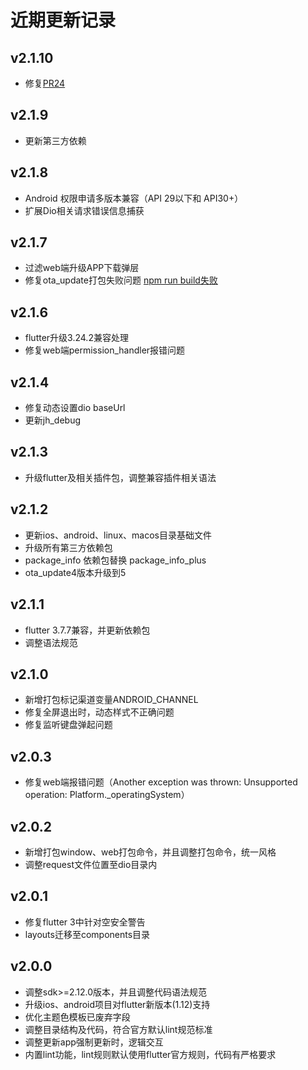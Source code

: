 # 近期更新记录

## v2.1.10

* 修复[PR24](https://github.com/tec8297729/flutter_flexible/pull/24)

## v2.1.9

* 更新第三方依赖

## v2.1.8

* Android 权限申请多版本兼容（API 29以下和 API30+）
* 扩展Dio相关请求错误信息捕获

## v2.1.7

* 过滤web端升级APP下载弹层
* 修复ota_update打包失败问题 [npm run build失败](https://github.com/tec8297729/flutter_flexible/issues/17)

## v2.1.6

* flutter升级3.24.2兼容处理
* 修复web端permission_handler报错问题

## v2.1.4

* 修复动态设置dio baseUrl
* 更新jh_debug

## v2.1.3

* 升级flutter及相关插件包，调整兼容插件相关语法

## v2.1.2

* 更新ios、android、linux、macos目录基础文件
* 升级所有第三方依赖包
* package_info 依赖包替换 package_info_plus
* ota_update4版本升级到5

## v2.1.1

* flutter 3.7.7兼容，并更新依赖包
* 调整语法规范

## v2.1.0

* 新增打包标记渠道变量ANDROID_CHANNEL
* 修复全屏退出时，动态样式不正确问题
* 修复监听键盘弹起问题

## v2.0.3

* 修复web端报错问题（Another exception was thrown: Unsupported operation: Platform._operatingSystem）

## v2.0.2

* 新增打包window、web打包命令，并且调整打包命令，统一风格
* 调整request文件位置至dio目录内

## v2.0.1

* 修复flutter 3中针对空安全警告
* layouts迁移至components目录

## v2.0.0

* 调整sdk>=2.12.0版本，并且调整代码语法规范
* 升级ios、android项目对flutter新版本(1.12)支持
* 优化主题色模板已废弃字段
* 调整目录结构及代码，符合官方默认lint规范标准
* 调整更新app强制更新时，逻辑交互
* 内置lint功能，lint规则默认使用flutter官方规则，代码有严格要求
